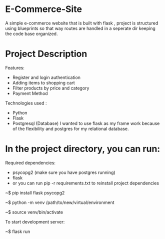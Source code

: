 # E-Commerce-Site
A simple e-commerce website that is built with flask  , project is structured using blueprints so that way routes are handled in a seperate dir keeping the code base organized. 

# Project Description
Features:

- Register and login authentication
- Adding items to shopping cart
- Filter products by price and category
- Payment Method

Technologies used :

- Python
- Flask
- Postgresql (Database)
I wanted to use flask as my frame work because of the flexibility and postgres for my relational database.

# In the project directory, you can run:

Required dependencies:
- psycopg2 (make sure you have postgres running)
- flask 
- or you can run pip -r requirements.txt to reinstall project dependencies

~$ pip install flask psycopg2

~$ python -m venv /path/to/new/virtual/environment

~$ source venv/bin/activate

To start development server:

~$ flask run
